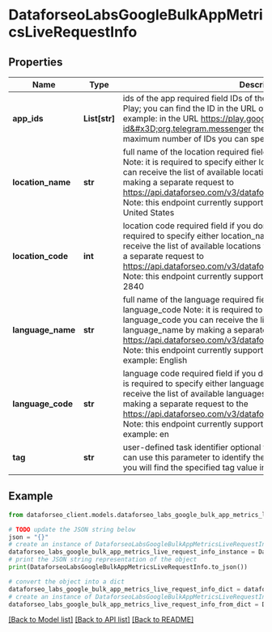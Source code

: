 # DataforseoLabsGoogleBulkAppMetricsLiveRequestInfo


## Properties

Name | Type | Description | Notes
------------ | ------------- | ------------- | -------------
**app_ids** | **List[str]** | ids of the app required field IDs of the mobile applications on Google Play; you can find the ID in the URL of every app listed on Google Play; example: in the URL https://play.google.com/store/apps/details?id&#x3D;org.telegram.messenger the id is org.telegram.messenger; the maximum number of IDs you can specify in this field is 1000 | [optional] 
**location_name** | **str** | full name of the location required field if you don’t specify location_code Note: it is required to specify either location_name or location_code you can receive the list of available locations with their location_name by making a separate request to https://api.dataforseo.com/v3/dataforseo_labs/locations_and_languages; Note: this endpoint currently supports the US location only; example: United States | [optional] 
**location_code** | **int** | location code required field if you don’t specify location_name Note: it is required to specify either location_name or location_code you can receive the list of available locations with their location_code by making a separate request to https://api.dataforseo.com/v3/dataforseo_labs/locations_and_languages; Note: this endpoint currently supports the US location only; example: 2840 | [optional] 
**language_name** | **str** | full name of the language required field if you don’t specify language_code Note: it is required to specify either language_name or language_code you can receive the list of available languages with their language_name by making a separate request to the https://api.dataforseo.com/v3/dataforseo_labs/locations_and_languages; Note: this endpoint currently supports the English language only; example: English | [optional] 
**language_code** | **str** | language code required field if you don’t specify language_name Note: it is required to specify either language_name or language_code you can receive the list of available languages with their language_code by making a separate request to the https://api.dataforseo.com/v3/dataforseo_labs/locations_and_languages; Note: this endpoint currently supports the English language only example: en | [optional] 
**tag** | **str** | user-defined task identifier optional field the character limit is 255 you can use this parameter to identify the task and match it with the result you will find the specified tag value in the data object of the response | [optional] 

## Example

```python
from dataforseo_client.models.dataforseo_labs_google_bulk_app_metrics_live_request_info import DataforseoLabsGoogleBulkAppMetricsLiveRequestInfo

# TODO update the JSON string below
json = "{}"
# create an instance of DataforseoLabsGoogleBulkAppMetricsLiveRequestInfo from a JSON string
dataforseo_labs_google_bulk_app_metrics_live_request_info_instance = DataforseoLabsGoogleBulkAppMetricsLiveRequestInfo.from_json(json)
# print the JSON string representation of the object
print(DataforseoLabsGoogleBulkAppMetricsLiveRequestInfo.to_json())

# convert the object into a dict
dataforseo_labs_google_bulk_app_metrics_live_request_info_dict = dataforseo_labs_google_bulk_app_metrics_live_request_info_instance.to_dict()
# create an instance of DataforseoLabsGoogleBulkAppMetricsLiveRequestInfo from a dict
dataforseo_labs_google_bulk_app_metrics_live_request_info_from_dict = DataforseoLabsGoogleBulkAppMetricsLiveRequestInfo.from_dict(dataforseo_labs_google_bulk_app_metrics_live_request_info_dict)
```
[[Back to Model list]](../README.md#documentation-for-models) [[Back to API list]](../README.md#documentation-for-api-endpoints) [[Back to README]](../README.md)


